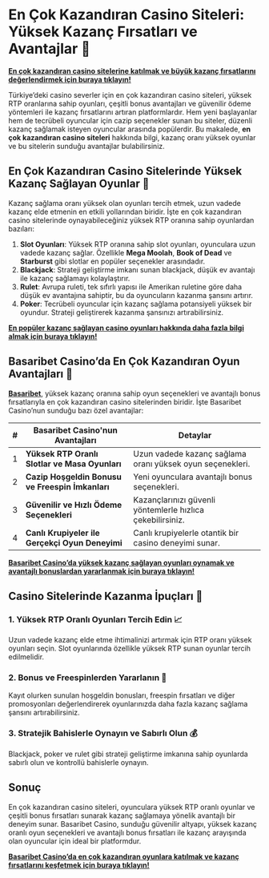 # En Çok Kazandıran Casino Siteleri: Yüksek Kazanç Fırsatları ve Avantajlar 💸

**[En çok kazandıran casino sitelerine katılmak ve büyük kazanç fırsatlarını değerlendirmek için buraya tıklayın!](https://casinotr.link/gWCRZ4)**

Türkiye’deki casino severler için en çok kazandıran casino siteleri, yüksek RTP oranlarına sahip oyunları, çeşitli bonus avantajları ve güvenilir ödeme yöntemleri ile kazanç fırsatlarını artıran platformlardır. Hem yeni başlayanlar hem de tecrübeli oyuncular için cazip seçenekler sunan bu siteler, düzenli kazanç sağlamak isteyen oyuncular arasında popülerdir. Bu makalede, **en çok kazandıran casino siteleri** hakkında bilgi, kazanç oranı yüksek oyunlar ve bu sitelerin sunduğu avantajlar bulabilirsiniz.

## En Çok Kazandıran Casino Sitelerinde Yüksek Kazanç Sağlayan Oyunlar 🎰

Kazanç sağlama oranı yüksek olan oyunları tercih etmek, uzun vadede kazanç elde etmenin en etkili yollarından biridir. İşte en çok kazandıran casino sitelerinde oynayabileceğiniz yüksek RTP oranına sahip oyunlardan bazıları:

1. **Slot Oyunları**: Yüksek RTP oranına sahip slot oyunları, oyunculara uzun vadede kazanç sağlar. Özellikle **Mega Moolah**, **Book of Dead** ve **Starburst** gibi slotlar en popüler seçenekler arasındadır.
2. **Blackjack**: Strateji geliştirme imkanı sunan blackjack, düşük ev avantajı ile kazanç sağlamayı kolaylaştırır.
3. **Rulet**: Avrupa ruleti, tek sıfırlı yapısı ile Amerikan ruletine göre daha düşük ev avantajına sahiptir, bu da oyuncuların kazanma şansını artırır.
4. **Poker**: Tecrübeli oyuncular için kazanç sağlama potansiyeli yüksek bir oyundur. Strateji geliştirerek kazanma şansınızı artırabilirsiniz.

**[En popüler kazanç sağlayan casino oyunları hakkında daha fazla bilgi almak için buraya tıklayın!](https://casinotr.link/gWCRZ4)**

## Basaribet Casino’da En Çok Kazandıran Oyun Avantajları 🧠

**[Basaribet](https://casinotr.link/gWCRZ4)**, yüksek kazanç oranına sahip oyun seçenekleri ve avantajlı bonus fırsatlarıyla en çok kazandıran casino sitelerinden biridir. İşte Basaribet Casino’nun sunduğu bazı özel avantajlar:

| #  | Basaribet Casino'nun Avantajları                   | Detaylar |
|----|----------------------------------------------------|----------|
| 1  | **Yüksek RTP Oranlı Slotlar ve Masa Oyunları**     | Uzun vadede kazanç sağlama oranı yüksek oyun seçenekleri. |
| 2  | **Cazip Hoşgeldin Bonusu ve Freespin İmkanları**   | Yeni oyunculara avantajlı bonus seçenekleri. |
| 3  | **Güvenilir ve Hızlı Ödeme Seçenekleri**           | Kazançlarınızı güvenli yöntemlerle hızlıca çekebilirsiniz. |
| 4  | **Canlı Krupiyeler ile Gerçekçi Oyun Deneyimi**    | Canlı krupiyelerle otantik bir casino deneyimi sunar. |

**[Basaribet Casino’da yüksek kazanç sağlayan oyunları oynamak ve avantajlı bonuslardan yararlanmak için buraya tıklayın!](https://casinotr.link/gWCRZ4)**

## Casino Sitelerinde Kazanma İpuçları 🎯

### 1. Yüksek RTP Oranlı Oyunları Tercih Edin 📈
Uzun vadede kazanç elde etme ihtimalinizi artırmak için RTP oranı yüksek oyunları seçin. Slot oyunlarında özellikle yüksek RTP sunan oyunlar tercih edilmelidir.

### 2. Bonus ve Freespinlerden Yararlanın 🎡
Kayıt olurken sunulan hoşgeldin bonusları, freespin fırsatları ve diğer promosyonları değerlendirerek oyunlarınızda daha fazla kazanç sağlama şansını artırabilirsiniz.

### 3. Stratejik Bahislerle Oynayın ve Sabırlı Olun 💰
Blackjack, poker ve rulet gibi strateji geliştirme imkanına sahip oyunlarda sabırlı olun ve kontrollü bahislerle oynayın.

## Sonuç

En çok kazandıran casino siteleri, oyunculara yüksek RTP oranlı oyunlar ve çeşitli bonus fırsatları sunarak kazanç sağlamaya yönelik avantajlı bir deneyim sunar. Basaribet Casino, sunduğu güvenilir altyapı, yüksek kazanç oranlı oyun seçenekleri ve avantajlı bonus fırsatları ile kazanç arayışında olan oyuncular için ideal bir platformdur.

**[Basaribet Casino’da en çok kazandıran oyunlara katılmak ve kazanç fırsatlarını keşfetmek için buraya tıklayın!](https://casinotr.link/gWCRZ4)**
